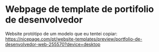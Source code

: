 # Webpage de template de portifolio de desenvolvedor
Website protótipo de um modelo que eu tentei copiar: https://nicepage.com/pt/website-templates/preview/portfolio-de-desenvolvedor-web-255570?device=desktop
